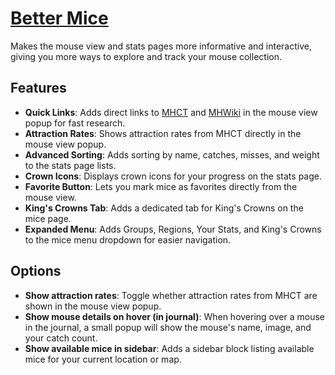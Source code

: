 # [Better Mice](https://www.mousehuntgame.com/preferences.php?tab=mousehunt-improved-settings#mousehunt-improved-settings-better-better-mice)

Makes the mouse view and stats pages more informative and interactive, giving you more ways to explore and track your mouse collection.

## Features

- **Quick Links**: Adds direct links to [MHCT](https://mhct-win) and [MHWiki](https://mhwiki.hitgrab.com/wiki/index.php) in the mouse view popup for fast research.
- **Attraction Rates**: Shows attraction rates from MHCT directly in the mouse view popup.
- **Advanced Sorting**: Adds sorting by name, catches, misses, and weight to the stats page lists.
- **Crown Icons**: Displays crown icons for your progress on the stats page.
- **Favorite Button**: Lets you mark mice as favorites directly from the mouse view.
- **King's Crowns Tab**: Adds a dedicated tab for King's Crowns on the mice page.
- **Expanded Menu**: Adds Groups, Regions, Your Stats, and King's Crowns to the mice menu dropdown for easier navigation.

## Options

- **Show attraction rates**: Toggle whether attraction rates from MHCT are shown in the mouse view popup.
- **Show mouse details on hover (in journal)**: When hovering over a mouse in the journal, a small popup will show the mouse's name, image, and your catch count.
- **Show available mice in sidebar**: Adds a sidebar block listing available mice for your current location or map.
